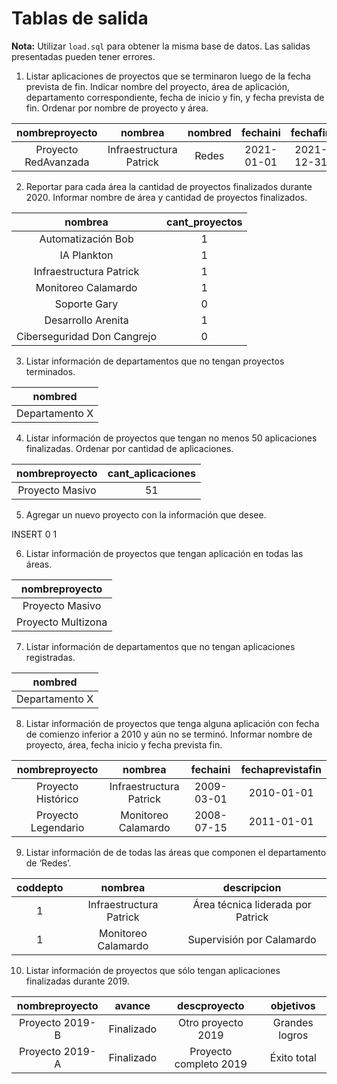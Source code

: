 # Tablas de salida

**Nota:** Utilizar ``load.sql`` para obtener la misma base de datos. Las salidas presentadas pueden tener errores.

1. Listar aplicaciones de proyectos que se terminaron luego de la fecha prevista de fin. Indicar nombre del proyecto, área de aplicación, departamento correspondiente, fecha de inicio y fin, y fecha prevista de fin. Ordenar por nombre de proyecto y área.

|    nombreproyecto     |         nombrea         |  nombred  |  fechaini  |  fechafin  | fechaprevistafin |
| :-------------------: | :---------------------: | :-------: | :--------: | :--------: | :--------------: |
| Proyecto RedAvanzada   | Infraestructura Patrick |   Redes   | 2021-01-01 | 2021-12-31 |    2021-10-31    |

2. Reportar para cada área la cantidad de proyectos finalizados durante 2020. Informar nombre de área y cantidad de proyectos finalizados.

|         nombrea          | cant_proyectos |
| :---------------------: | :------------: |
|   Automatización Bob    |       1        |
|       IA Plankton       |       1        |
| Infraestructura Patrick |       1        |
|   Monitoreo Calamardo   |       1        |
|      Soporte Gary       |       0        |
|   Desarrollo Arenita    |       1        |
| Ciberseguridad Don Cangrejo |    0      |

3. Listar información de departamentos que no tengan proyectos terminados.

|    nombred     |
| :------------: |
| Departamento X |

4. Listar información de proyectos que tengan no menos 50 aplicaciones finalizadas. Ordenar por cantidad de aplicaciones.

|  nombreproyecto  | cant_aplicaciones |
| :--------------: | :---------------: |
| Proyecto Masivo  |        51         |

5. Agregar un nuevo proyecto con la información que desee.

INSERT 0 1

6. Listar información de proyectos que tengan aplicación en todas las áreas.

|  nombreproyecto  |
| :--------------: |
| Proyecto Masivo  |
| Proyecto Multizona |

7. Listar información de departamentos que no tengan aplicaciones registradas.

|    nombred     |
| :------------: |
| Departamento X |

8. Listar información de proyectos que tenga alguna aplicación con fecha de comienzo inferior a 2010 y aún no se terminó. Informar nombre de proyecto, área, fecha inicio y fecha prevista fin.

|   nombreproyecto    |         nombrea         |  fechaini  | fechaprevistafin |
| :-----------------: | :---------------------: | :--------: | :--------------: |
| Proyecto Histórico  | Infraestructura Patrick | 2009-03-01 |    2010-01-01    |
| Proyecto Legendario |   Monitoreo Calamardo   | 2008-07-15 |    2011-01-01    |

9. Listar información de de todas las áreas que componen el departamento de ‘Redes’.

| coddepto |         nombrea         |            descripcion             |
| :------: | :---------------------: | :-------------------------------: |
|    1     | Infraestructura Patrick | Área técnica liderada por Patrick |
|    1     |   Monitoreo Calamardo   |    Supervisión por Calamardo      |

10. Listar información de proyectos que sólo tengan aplicaciones finalizadas durante 2019.

|  nombreproyecto  |   avance   |      descproyecto      |   objetivos    |
| :--------------: | :--------: | :--------------------: | :------------: |
| Proyecto 2019-B  | Finalizado |   Otro proyecto 2019   | Grandes logros |
| Proyecto 2019-A  | Finalizado | Proyecto completo 2019 |   Éxito total  |
